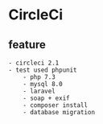 # CircleCi

## feature
    - circleci 2.1
    - test used phpunit
        - php 7.3
        - mysql 8.0
        - laravel
        - soap + exif
        - composer install
        - database migration
